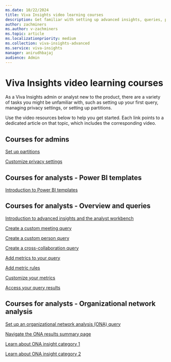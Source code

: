 ```yaml
---
ms.date: 10/22/2024
title: Viva Insights video learning courses
description: Get familiar with setting up advanced insights, queries, partitions, and more through these video trainings.
author: zachminers
ms.author: v-zachminers
ms.topic: article
ms.localizationpriority: medium
ms.collection: viva-insights-advanced
ms.service: viva-insights
manager: anirudhbajaj
audience: Admin
---
```


# Viva Insights video learning courses

As a Viva Insights admin or analyst new to the product, there are a variety of tasks you might be unfamiliar with, such as setting up your first query, managing privacy settings, or setting up partitions.

Use the video resources below to help you get started. Each link points to a dedicated article on that topic, which includes the corresponding video.

## Courses for admins

[Set up partitions](../advanced/admin/partitions.md)

[Customize privacy settings](../advanced/setup-maint/privacy-settings.md)

## Courses for analysts - Power BI templates

[Introduction to Power BI templates](../advanced/analyst/templates/introduction-to-templates.md)

## Courses for analysts - Overview and queries

[Introduction to advanced insights and the analyst workbench](../advanced/introduction-to-advanced-insights.md#navigation)

[Create a custom meeting query](../advanced/analyst/meeting-query.md)

[Create a custom person query](../advanced/analyst/person-query.md#overview)

[Create a cross-collaboration query](../advanced/analyst/cross-collaboration.md)

[Add metrics to your query](../advanced/analyst/person-query.md#add-metrics)

[Add metric rules](../advanced/analyst/metric-rules.md)

[Customize your metrics](../advanced/analyst/custom-metrics.md#how-to-customize-a-metric)

[Access your query results](../advanced/analyst/query-results.md#to-use-the-query-results-page)

## Courses for analysts - Organizational network analysis

[Set up an organizational network analysis (ONA) query](../advanced/analyst/change-management-queries.md#set-up-a-network-analysis)

[Navigate the ONA results summary page](../advanced/analyst/change-management-queries.md#summary-page)

[Learn about ONA insight category 1](../advanced/analyst/change-management-queries.md#insight-category-1---significant-change-in-collaboration)

[Learn about ONA insight category 2](../advanced/analyst/change-management-queries.md#insight-category-2---showing-signs-of-insularity)